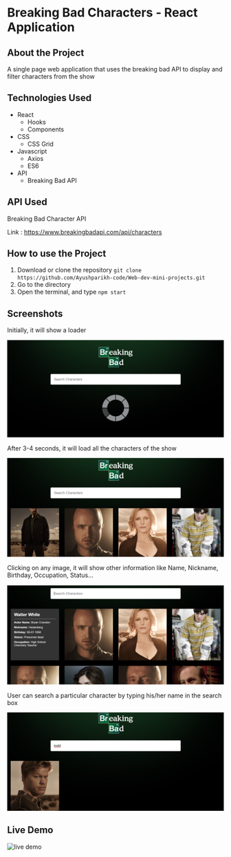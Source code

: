 # Breaking Bad Characters - React Application   

## About the Project
A single page web application that uses the breaking bad API to display and filter characters from the show

## Technologies Used

- React
  - Hooks
  - Components
- CSS
  - CSS Grid
- Javascript
  - Axios
  - ES6
- API
  - Breaking Bad API


## API Used
Breaking Bad Character API

Link : https://www.breakingbadapi.com/api/characters

## How to use the Project

1. Download or clone the repository `git clone https://github.com/Ayushparikh-code/Web-dev-mini-projects.git`
2. Go to the directory
3. Open the terminal, and type `npm start`


## Screenshots

<p>Initially, it will show a loader</p>

![demo1](./Screenshots/ss3.png)

<p>After 3-4 seconds, it will load all the characters of the show</p>

![demo2](./Screenshots/ss1.png)

<p>Clicking on any image, it will show other information like Name, Nickname, Birthday, Occupation, Status...</p>

![demo3](./Screenshots/ss2.png)

<p>User can search a particular character by typing his/her name in the search box</p>

![demo4](./Screenshots/ss4.png)

## Live Demo

![live demo](./Screenshots/demo.gif)
